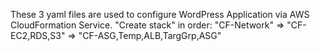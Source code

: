 These 3 yaml files are used to configure WordPress Application via AWS CloudFormation Service.
"Create stack" in order: "CF-Network" => "CF-EC2,RDS,S3" => "CF-ASG,Temp,ALB,TargGrp,ASG"
